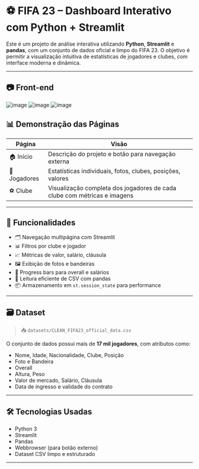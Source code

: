 
# ⚽ FIFA 23 – Dashboard Interativo com Python + Streamlit

Este é um projeto de análise interativa utilizando **Python**, **Streamlit** e **pandas**, com um conjunto de dados oficial e limpo do FIFA 23. O objetivo é permitir a visualização intuitiva de estatísticas de jogadores e clubes, com interface moderna e dinâmica.

---
## 📷 Front-end

![image](https://github.com/user-attachments/assets/7303b004-4ecc-4d1a-b7dd-a5a0464666b1)
![image](https://github.com/user-attachments/assets/16fe8e72-b646-4181-8ca9-34ade3b533f2)
![image](https://github.com/user-attachments/assets/05d71c07-3377-4d81-b1ea-b37c129c4f10)

## 📊 Demonstração das Páginas

| Página | Visão |
|--------|-------|
| 🏠 Início | Descrição do projeto e botão para navegação externa |
| 👦 Jogadores | Estatísticas individuais, fotos, clubes, posições, valores |
| ⚽ Clube | Visualização completa dos jogadores de cada clube com métricas e imagens |

---

## 🧠 Funcionalidades

- 🗂️ Navegação multipágina com Streamlit
- 📊 Filtros por clube e jogador
- 📈 Métricas de valor, salário, cláusula
- 🖼️ Exibição de fotos e bandeiras
- 🔢 Progress bars para overall e salários
- 📄 Leitura eficiente de CSV com pandas
- 📦 Armazenamento em `st.session_state` para performance

---

## 🗃️ Dataset

> 📥 `datasets/CLEAN_FIFA23_official_data.csv`

O conjunto de dados possui mais de **17 mil jogadores**, com atributos como:
- Nome, Idade, Nacionalidade, Clube, Posição
- Foto e Bandeira
- Overall
- Altura, Peso
- Valor de mercado, Salário, Cláusula
- Data de ingresso e validade do contrato

---

## 🛠️ Tecnologias Usadas

- Python 3
- Streamlit
- Pandas
- Webbrowser (para botão externo)
- Dataset CSV limpo e estruturado

---



